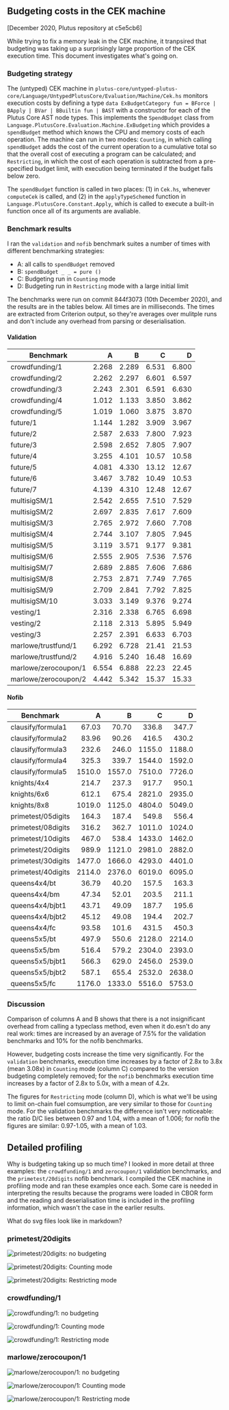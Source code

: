 ## Budgeting costs in the CEK machine

[December 2020, Plutus repository at c5e5cb6]

While trying to fix a memory leak in the CEK machine, it tranpsired that
budgeting was taking up a surprisingly large proportion of the CEK execution
time.  This document investigates what's going on.

### Budgeting strategy

The (untyped) CEK machine in
`plutus-core/untyped-plutus-core/Language/UntypedPlutusCore/Evaluation/Machine/Cek.hs`
monitors execution costs by defining a type ``` data ExBudgetCategory fun =
BForce | BApply | BVar | BBuiltin fun | BAST ``` with a constructor for each of
the Plutus Core AST node types.  This implements the `SpendBudget` class from
`Language.PlutusCore.Evaluation.Machine.ExBudgeting` which provides a
`spendBudget` method which knows the CPU and memory costs of each operation. The
machine can run in two modes: `Counting`, in which calling `spendBudget` adds
the cost of the current operation to a cumulative total so that the overall cost
of executing a program can be calculated; and `Restricting`, in which the cost
of each operation is subtracted from a pre-specified budget limit, with
execution being terminated if the budget falls below zero.

The `spendBudget` function is called in two places: (1) in `Cek.hs`, whenever
`computeCek` is called, and (2) in the `applyTypeSchemed` function in
`Language.PlutusCore.Constant.Apply`, which is called to execute a built-in
function once all of its arguments are avaliable.


### Benchmark results

I ran the `validation` and `nofib` benchmark suites a number of times with
different benchmarking strategies:


  * A: all calls to `spendBudget` removed
  * B: `spendBudget _ _ = pure ()`
  * C: Budgeting run in `Counting` mode
  * D: Budgeting run in `Restricting` mode with a large initial limit


The benchmarks were run on commit 844f3073 (10th December 2020), and the results
are in the tables below.  All times are in milliseconds.  The times are
extracted from Criterion output, so they're averages over mulitple runs and
don't include any overhead from parsing or deserialisation.


#### Validation

Benchmark             |      A   |    B   |    C   |     D
----------------------|---------:|-------:|-------:|--------:
crowdfunding/1        |    2.268 |  2.289 |  6.531 |   6.800
crowdfunding/2        |    2.262 |  2.297 |  6.601 |   6.597
crowdfunding/3        |    2.243 |  2.301 |  6.591 |   6.630
crowdfunding/4        |    1.012 |  1.133 |  3.850 |   3.862
crowdfunding/5        |    1.019 |  1.060 |  3.875 |   3.870
future/1              |    1.144 |  1.282 |  3.909 |   3.967
future/2              |    2.587 |  2.633 |  7.800 |   7.923
future/3              |    2.598 |  2.652 |  7.805 |   7.907
future/4              |    3.255 |  4.101 |  10.57 |   10.58
future/5              |    4.081 |  4.330 |  13.12 |   12.67
future/6              |    3.467 |  3.782 |  10.49 |   10.53
future/7              |    4.139 |  4.310 |  12.48 |   12.67
multisigSM/1          |    2.542 |  2.655 |  7.510 |   7.529
multisigSM/2          |    2.697 |  2.835 |  7.617 |   7.609
multisigSM/3          |    2.765 |  2.972 |  7.660 |   7.708
multisigSM/4          |    2.744 |  3.107 |  7.805 |   7.945
multisigSM/5          |    3.119 |  3.571 |  9.177 |   9.381
multisigSM/6          |    2.555 |  2.905 |  7.536 |   7.576
multisigSM/7          |    2.689 |  2.885 |  7.606 |   7.686
multisigSM/8          |    2.753 |  2.871 |  7.749 |   7.765
multisigSM/9          |    2.709 |  2.841 |  7.792 |   7.825
multisigSM/10         |    3.033 |  3.149 |  9.376 |   9.274
vesting/1             |    2.316 |  2.338 |  6.765 |   6.698
vesting/2             |    2.118 |  2.313 |  5.895 |   5.949
vesting/3             |    2.257 |  2.391 |  6.633 |   6.703
marlowe/trustfund/1   |    6.292 |  6.728 |  21.41 |   21.53
marlowe/trustfund/2   |    4.916 |  5.240 |  16.48 |   16.69
marlowe/zerocoupon/1  |    6.554 |  6.888 |  22.23 |   22.45
marlowe/zerocoupon/2  |    4.442 |  5.342 |  15.37 |   15.33

#### Nofib

Benchmark             |     A    |     B    |    C    |    D
----------------------|---------:|---------:|--------:|--------:
clausify/formula1     |   67.03  |   70.70  |  336.8  |   347.7
clausify/formula2     |   83.96  |   90.26  |  416.5  |   430.2
clausify/formula3     |   232.6  |   246.0  | 1155.0  |  1188.0 
clausify/formula4     |   325.3  |   339.7  | 1544.0  |  1592.0 
clausify/formula5     |   1510.0 |  1557.0  | 7510.0  |  7726.0 
knights/4x4           |   214.7  |   237.3  |  917.7  |   950.1
knights/6x6           |   612.1  |   675.4  | 2821.0  |  2935.0 
knights/8x8           |   1019.0 |  1125.0  | 4804.0  |  5049.0 
primetest/05digits    |   164.3  |   187.4  |  549.8  |   556.4
primetest/08digits    |   316.2  |   362.7  | 1011.0  |  1024.0 
primetest/10digits    |   467.0  |   538.4  | 1433.0  |  1462.0 
primetest/20digits    |   989.9  |  1121.0  | 2981.0  |  2882.0 
primetest/30digits    |   1477.0 |  1666.0  | 4293.0  |  4401.0 
primetest/40digits    |   2114.0 |  2376.0  | 6019.0  |  6095.0 
queens4x4/bt          |   36.79  |   40.20  |  157.5  |   163.3
queens4x4/bm          |   47.34  |   52.01  |  203.5  |   211.1
queens4x4/bjbt1       |   43.71  |   49.09  |  187.7  |   195.6
queens4x4/bjbt2       |   45.12  |   49.08  |  194.4  |   202.7
queens4x4/fc          |   93.58  |   101.6  |  431.5  |   450.3
queens5x5/bt          |   497.9  |   550.6  | 2128.0  |  2214.0 
queens5x5/bm          |   516.4  |   579.2  | 2304.0  |  2393.0 
queens5x5/bjbt1       |   566.3  |   629.0  | 2456.0  |  2539.0 
queens5x5/bjbt2       |   587.1  |   655.4  | 2532.0  |  2638.0 
queens5x5/fc          |   1176.0 |  1333.0  | 5516.0  |  5753.0

### Discussion
Comparison of columns A and B shows that there is a not insignificant
overhead from calling a typeclass method, even when it do.esn't do any
real work: times are increased by an average of 7.5% for the validation
benchmarks and 10% for the nofib benchmarks.

However, budgeting costs increase the time very significantly.  For the
`validation` benchmarks, execution time increases by a factor of 2.8x to 3.8x
(mean 3.08x) in `Counting` mode (column C) compared to the version budgeting
completely removed; for the `nofib` benchmarks execution time increases by a
factor of 2.8x to 5.0x, with a mean of 4.2x.

The figures for `Restricting` mode (column D), which is what we'll be using to
limit on-chain fuel comsumption, are very similar to those for `Counting` mode.
For the validation benchmarks the difference isn't very noticeable: the ratio
D/C lies between 0.97 and 1.04, with a mean of 1.006; for nofib the figures are
similar: 0.97-1.05, with a mean of 1.03.   

## Detailed profiling

Why is budgeting taking up so much time?  I looked in more detail at three
examples: the `crowdfunding/1` and `zerocoupon/1` validation benchmarks, and the
`primetest/20digits` nofib benchmark.  I compiled the CEK machine in profiling
mode and ran these examples once each. Some care is needed in interpreting the
results because the programs were loaded in CBOR form and the reading and
deserialisation time is included in the profiling information, which wasn't the
case in the earlier results.


What do svg files look like in markdown?

### primetest/20digits

![primetest/20digits: no budgeting](./prime20-no-budgeting.svg)

![primetest/20digits: Counting mode](./prime20-counting.svg)

![primetest/20digits: Restricting mode](./prime20-restricting.svg)


### crowdfunding/1

![crowdfunding/1: no budgeting](./cf1-no-budgeting.svg)

![crowdfunding/1: Counting mode](./cf1-counting.svg)

![crowdfunding/1: Restricting mode](./cf1-restricting.svg)

### marlowe/zerocoupon/1

![marlowe/zerocoupon/1: no budgeting](./zc1-no-budgeting.svg)

![marlowe/zerocoupon/1: Counting mode](./zc1-counting.svg)

![marlowe/zerocoupon/1: Restricting mode](./zc1-restricting.svg)

